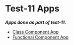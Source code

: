 # Test-11 Apps

***Apps done as part of test-11.***
- [Class Component App](./Test-11/react-class-app)
- [Functional Component App](./Test-11/react-function-app)
